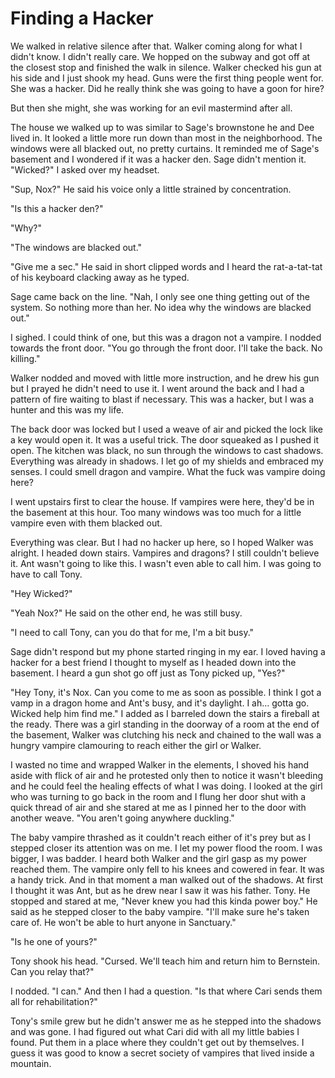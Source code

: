 #  Finding a Hacker

We walked in relative silence after that. Walker coming along for what I didn't
know. I didn't really care. We hopped on the subway and got off at the closest
stop and finished the walk in silence. Walker checked his gun at his side and I
just shook my head. Guns were the first thing people went for. She was a hacker.
Did he really think she was going to have a goon for hire?

But then she might, she was working for an evil mastermind after all.

The house we walked up to was similar to Sage's brownstone he and Dee lived in.
It looked a little more run down than most in the neighborhood. The windows were
all blacked out, no pretty curtains. It reminded me of Sage's basement and I
wondered if it was a hacker den. Sage didn't mention it. "Wicked?" I asked over
my headset.

"Sup, Nox?" He said his voice only a little strained by concentration.

"Is this a hacker den?"

"Why?"

"The windows are blacked out."

"Give me a sec." He said in short clipped words and I heard the rat-a-tat-tat of
his keyboard clacking away as he typed.

Sage came back on the line. "Nah, I only see one thing getting out of the
system. So nothing more than her. No idea why the windows are blacked out."

I sighed. I could think of one, but this was a dragon not a vampire. I nodded
towards the front door. "You go through the front door. I'll take the back. No
killing."

Walker nodded and moved with little more instruction, and he drew his gun but I
prayed he didn't need to use it. I went around the back and I had a pattern of
fire waiting to blast if necessary. This was a hacker, but I was a hunter and
this was my life.

The back door was locked but I used a weave of air and picked the lock like a
key would open it. It was a useful trick. The door squeaked as I pushed it open.
The kitchen was black, no sun through the windows to cast shadows. Everything
was already in shadows. I let go of my shields and embraced my senses. I could
smell dragon and vampire. What the fuck was vampire doing here?

I went upstairs first to clear the house. If vampires were here, they'd be in
the basement at this hour. Too many windows was too much for a little vampire
even with them blacked out.

Everything was clear. But I had no hacker up here, so I hoped Walker was
alright. I headed down stairs. Vampires and dragons? I still couldn't believe
it. Ant wasn't going to like this. I wasn't even able to call him. I was going
to have to call Tony.

"Hey Wicked?"

"Yeah Nox?" He said on the other end, he was still busy.

"I need to call Tony, can you do that for me, I'm a bit busy."

Sage didn't respond but my phone started ringing in my ear. I loved having a
hacker for a best friend I thought to myself as I headed down into the basement.
I heard a gun shot go off just as Tony picked up, "Yes?"

"Hey Tony, it's Nox. Can you come to me as soon as possible. I think I got a
vamp in a dragon home and Ant's busy, and it's daylight. I ah… gotta go. Wicked
help him find me." I added as I barreled down the stairs a fireball at the
ready. There was a girl standing in the doorway of a room at the end of the
basement, Walker was clutching his neck and chained to the wall was a hungry
vampire clamouring to reach either the girl or Walker.

I wasted no time and wrapped Walker in the elements, I shoved his hand aside
with flick of air and he protested only then to notice it wasn't bleeding and he
could feel the healing effects of what I was doing. I looked at the girl who was
turning to go back in the room and I flung her door shut with a quick thread of
air and she stared at me as I pinned her to the door with another weave. "You
aren't going anywhere duckling."

The baby vampire thrashed as it couldn't reach either of it's prey but as I
stepped closer its attention was on me. I let my power flood the room. I was
bigger, I was badder. I heard both Walker and the girl gasp as my power reached
them. The vampire only fell to his knees and cowered in fear. It was a handy
trick. And in that moment a man walked out of the shadows. At first I thought it
was Ant, but as he drew near I saw it was his father. Tony. He stopped and
stared at me, "Never knew you had this kinda power boy." He said as he stepped
closer to the baby vampire. "I'll make sure he's taken care of. He won't be able
to hurt anyone in Sanctuary."

"Is he one of yours?"

Tony shook his head. "Cursed. We'll teach him and return him to Bernstein. Can
you relay that?"

I nodded. "I can." And then I had a question. "Is that where Cari sends them all
for rehabilitation?"

Tony's smile grew but he didn't answer me as he stepped into the shadows and was
gone. I had figured out what Cari did with all my little babies I found. Put
them in a place where they couldn't get out by themselves. I guess it was good
to know a secret society of vampires that lived inside a mountain.

